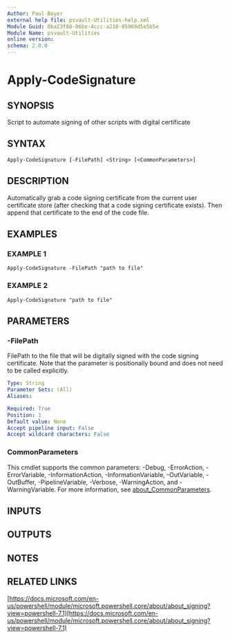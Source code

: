 ```yaml
---
Author: Paul Boyer
external help file: psvault-Utilities-help.xml
Module Guid: 0ba23f80-06be-4ccc-a218-05969d5e5b5e
Module Name: psvault-Utilities
online version:
schema: 2.0.0
---
```


# Apply-CodeSignature

## SYNOPSIS
Script to automate signing of other scripts with digital certificate

## SYNTAX

```
Apply-CodeSignature [-FilePath] <String> [<CommonParameters>]
```

## DESCRIPTION
Automatically grab a code signing certificate from the current user certificate store (after checking that a code signing certificate exists).
Then append that certificate to the end of the code file.

## EXAMPLES

### EXAMPLE 1
```
Apply-CodeSignature -FilePath "path to file"
```

### EXAMPLE 2
```
Apply-CodeSignature "path to file"
```

## PARAMETERS

### -FilePath
FilePath to the file that will be digitally signed with the code signing certificate.
Note that the parameter is positionally bound and does not need to be called explicitly.

```yaml
Type: String
Parameter Sets: (All)
Aliases:

Required: True
Position: 1
Default value: None
Accept pipeline input: False
Accept wildcard characters: False
```

### CommonParameters
This cmdlet supports the common parameters: -Debug, -ErrorAction, -ErrorVariable, -InformationAction, -InformationVariable, -OutVariable, -OutBuffer, -PipelineVariable, -Verbose, -WarningAction, and -WarningVariable. For more information, see [about_CommonParameters](http://go.microsoft.com/fwlink/?LinkID=113216).

## INPUTS

## OUTPUTS

## NOTES

## RELATED LINKS

[https://docs.microsoft.com/en-us/powershell/module/microsoft.powershell.core/about/about_signing?view=powershell-7.1](https://docs.microsoft.com/en-us/powershell/module/microsoft.powershell.core/about/about_signing?view=powershell-7.1)

